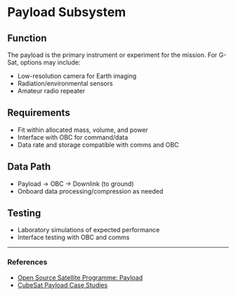 # Payload Subsystem

## Function

The payload is the primary instrument or experiment for the mission. For G-Sat, options may include:

- Low-resolution camera for Earth imaging
- Radiation/environmental sensors
- Amateur radio repeater

## Requirements

- Fit within allocated mass, volume, and power
- Interface with OBC for command/data
- Data rate and storage compatible with comms and OBC

## Data Path

- Payload → OBC → Downlink (to ground)
- Onboard data processing/compression as needed

## Testing

- Laboratory simulations of expected performance
- Interface testing with OBC and comms

---

### References

- [Open Source Satellite Programme: Payload](https://www.opensourcesatellite.org/)
- [CubeSat Payload Case Studies](https://www.nasa.gov/content/cubesat-launch-initiative)